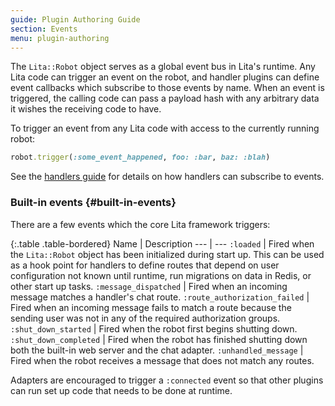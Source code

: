 ```yaml
---
guide: Plugin Authoring Guide
section: Events
menu: plugin-authoring
---
```


The `Lita::Robot` object serves as a global event bus in Lita's runtime. Any Lita code can trigger an event on the robot, and handler plugins can define event callbacks which subscribe to those events by name. When an event is triggered, the calling code can pass a payload hash with any arbitrary data it wishes the receiving code to have.

To trigger an event from any Lita code with access to the currently running robot:

~~~ ruby
robot.trigger(:some_event_happened, foo: :bar, baz: :blah)
~~~

See the [handlers guide](/plugin-authoring/handlers/#event-routes) for details on how handlers can subscribe to events.

### Built-in events {#built-in-events}

There are a few events which the core Lita framework triggers:

{:.table .table-bordered}
Name | Description
--- | ---
`:loaded` | Fired when the `Lita::Robot` object has been initialized during start up. This can be used as a hook point for handlers to define routes that depend on user configuration not known until runtime, run migrations on data in Redis, or other start up tasks.
`:message_dispatched` | Fired when an incoming message matches a handler's chat route.
`:route_authorization_failed` | Fired when an incoming message fails to match a route because the sending user was not in any of the required authorization groups.
`:shut_down_started` | Fired when the robot first begins shutting down.
`:shut_down_completed` | Fired when the robot has finished shutting down both the built-in web server and the chat adapter.
`:unhandled_message` | Fired when the robot receives a message that does not match any routes.

Adapters are encouraged to trigger a `:connected` event so that other plugins can run set up code that needs to be done at runtime.
